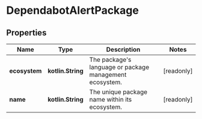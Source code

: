 
# DependabotAlertPackage

## Properties
Name | Type | Description | Notes
------------ | ------------- | ------------- | -------------
**ecosystem** | **kotlin.String** | The package&#39;s language or package management ecosystem. |  [readonly]
**name** | **kotlin.String** | The unique package name within its ecosystem. |  [readonly]



